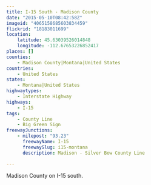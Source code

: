 ```yaml
---
title: I-15 South - Madison County
date: "2015-05-10T08:42:58Z"
imageid: "4065158685603834459"
flickrid: "18183011699"
location:
    latitude: 45.63039526014848
    longitude: -112.67653226852417
places: []
counties:
    - Madison County|Montana|United States
countries:
    - United States
states:
    - Montana|United States
highwaytypes:
    - Interstate Highway
highways:
    - I-15
tags:
    - County Line
    - Big Green Sign
freewayJunctions:
    - milepost: "93.23"
      freewayName: I-15
      freewaySlug: i15-montana
      description: Madison - Silver Bow County Line

---
```

Madison County on I-15 south.